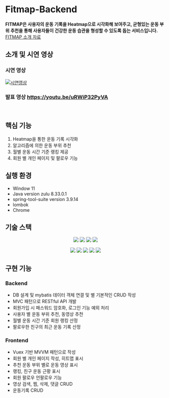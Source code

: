# Fitmap-Backend
**FITMAP은 사용자의 운동 기록을 Heatmap으로 시각화해 보여주고, 균형있는 운동 부위 추천을 통해 사용자들이 건강한 운동 습관을 형성할 수 있도록 돕는 서비스입니다.** <br>
[FITMAP 소개 자료](SSAFY_서울7반_1조_FITMAP.pdf) 

<!-- ![fitmap_main](https://user-images.githubusercontent.com/83811753/175043224-25522a43-b5d2-4a99-a2ea-f5cdf6c8dae4.png)<br> -->
<!--FITMAP is a service that helps users to build their healthy exercise habits through visualizing their daily exercise records as a heatmap, and recommending daily workout parts.<br>-->

## 소개 및 시연 영상
### 시연 영상
[![시연영상](https://user-images.githubusercontent.com/83811753/176327316-910fcbcd-6ee4-4656-b35c-cc1f97896ff9.png)](햐https://youtu.be/VpVORzzLoD4 "FITMAP 시연 영상")

### 발표 영상 https://youtu.be/uRWiP32PyVA

<!-- [![발표영상](http://img.youtube.com/vi/uRWiP32PyVA/0.jpg)](https://youtu.be/uRWiP32PyVA "FITMAP 발표") -->

<br>

## 핵심 기능
1. Heatmap을 통한 운동 기록 시각화<br>
2. 알고리즘에 의한 운동 부위 추천<br>
3. 월별 운동 시간 기준 랭킹 제공<br>
4. 회원 별 개인 페이지 및 팔로우 기능<br>

## 실행 환경
- Window 11
- Java version  zulu 8.33.0.1
- spring-tool-suite version 3.9.14
- lombok
- Chrome

## 기술 스택
<p align="center">
<img src="https://img.shields.io/badge/java-007396?style=for-the-badge&logo=java&logoColor=white">
<img src="https://img.shields.io/badge/spring-6DB33F?style=for-the-badge&logo=spring&logoColor=white">
<img src="https://img.shields.io/badge/springboot-6DB33F?style=for-the-badge&logo=springboot&logoColor=white">
<img src="https://img.shields.io/badge/mysql-4479A1?style=for-the-badge&logo=mysql&logoColor=white">
</p>
<p align = "center">
<img src="https://img.shields.io/badge/javascript-F7DF1E?style=for-the-badge&logo=javascript&logoColor=black">
<img src="https://img.shields.io/badge/vue.js-4FC08D?style=for-the-badge&logo=vue.js&logoColor=white">
<img src="https://img.shields.io/badge/html-E34F26?style=for-the-badge&logo=html5&logoColor=white">
<img src="https://img.shields.io/badge/css-1572B6?style=for-the-badge&logo=css3&logoColor=white">
<img src="https://img.shields.io/badge/git-F05032?style=for-the-badge&logo=git&logoColor=white">
</p>


## 구현 기능

### Backend

- DB 설계 및 mybatis 데이터 객체 연결 및 별 기본적인 CRUD 작성
- MVC 패턴으로 RESTful API 개발
- 회원가입 시 패스워드 암호화, 로그인 기능 예외 처리
- 사용자 별 운동 부위 추천, 동영상 추천
- 월별 운동 시간 기준 회원 랭킹 산정
- 팔로우한 친구의 최근 운동 기록 산정

### Frontend

- Vuex 기반 MVVM 패턴으로 작성
- 회원 별 개인 페이지 작성, 히트맵 표시
- 추천 운동 부위 별로 운동 영상 표시
- 랭킹, 친구 운동 근황 표시
- 회원 팔로우 언팔로우 기능
- 영상 검색, 찜, 삭제, 댓글 CRUD
- 운동기록 CRUD
